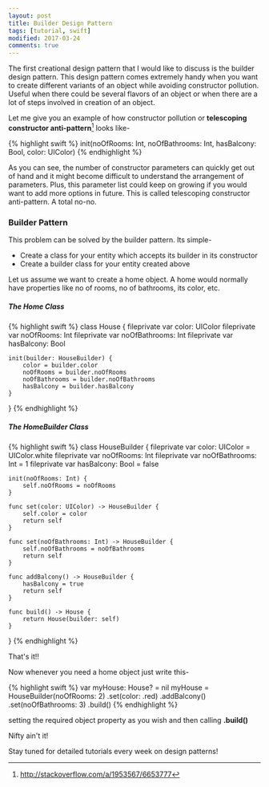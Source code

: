 ```yaml
---
layout: post
title: Builder Design Pattern
tags: [tutorial, swift]
modified: 2017-03-24
comments: true
---
```

The first creational design pattern that I would like to discuss is the builder design pattern. This design pattern comes extremely handy when you want to create different variants of an object while avoiding constructor pollution. Useful when there could be several flavors of an object or when there are a lot of steps involved in creation of an object.
<!--more-->

Let me give you an example of how constructor pollution or **telescoping constructor anti-pattern**[^1] looks like-

{% highlight swift %}
init(noOfRooms: Int, noOfBathrooms: Int, hasBalcony: Bool, color: UIColor)
{% endhighlight %}

[^1]: <http://stackoverflow.com/a/1953567/6653777>

As you can see, the number of constructor parameters can quickly get out of hand and it might become difficult to understand the arrangement of parameters. Plus, this parameter list could keep on growing if you would want to add more options in future. This is called telescoping constructor anti-pattern. A total no-no.

### Builder Pattern

This problem can be solved by the builder pattern. Its simple- 

* Create a class for your entity which accepts its builder in its constructor
* Create a builder class for your entity created above

Let us assume we want to create a home object. A home would normally have properties like no of rooms, no of bathrooms, its color, etc.
##### The Home Class 

{% highlight swift %}
class House {
    fileprivate var color: UIColor
    fileprivate var noOfRooms: Int
    fileprivate var noOfBathrooms: Int
    fileprivate var hasBalcony: Bool
    
    init(builder: HouseBuilder) {
        color = builder.color
        noOfRooms = builder.noOfRooms
        noOfBathrooms = builder.noOfBathrooms
        hasBalcony = builder.hasBalcony
    }  
}
{% endhighlight %}

##### The HomeBuilder Class

{% highlight swift %}
class HouseBuilder {
    fileprivate var color: UIColor = UIColor.white
    fileprivate var noOfRooms: Int
    fileprivate var noOfBathrooms: Int = 1
    fileprivate var hasBalcony: Bool = false
    
    init(noOfRooms: Int) {
        self.noOfRooms = noOfRooms
    }
    
    func set(color: UIColor) -> HouseBuilder {
        self.color = color
        return self
    }
    
    func set(noOfBathrooms: Int) -> HouseBuilder {
        self.noOfBathrooms = noOfBathrooms
        return self
    }
    
    func addBalcony() -> HouseBuilder {
        hasBalcony = true
        return self
    }
    
    func build() -> House {
        return House(builder: self)
    }
}
{% endhighlight %}

That's it!!

Now whenever you need a home object just write this-

{% highlight swift %}
var myHouse: House? = nil
myHouse = HouseBuilder(noOfRooms: 2)
            .set(color: .red)
            .addBalcony()
            .set(noOfBathrooms: 3)
            .build()
{% endhighlight %}

setting the required object property as you wish and then calling **.build()**

Nifty ain't it!

Stay tuned for detailed tutorials every week on design patterns!

